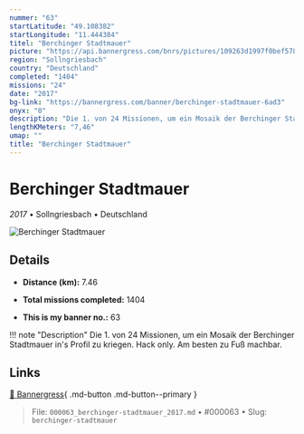 ```yaml
---
nummer: "63"
startLatitude: "49.108382"
startLongitude: "11.444384"
titel: "Berchinger Stadtmauer"
picture: "https://api.bannergress.com/bnrs/pictures/109263d1997f0bef578efd3bf35cd29b"
region: "Sollngriesbach"
country: "Deutschland"
completed: "1404"
missions: "24"
date: "2017"
bg-link: "https://bannergress.com/banner/berchinger-stadtmauer-6ad3"
onyx: "0"
description: "Die 1. von 24 Missionen, um ein Mosaik der Berchinger Stadtmauer in's Profil zu kriegen.\nHack only. Am besten zu Fuß machbar."
lengthKMeters: "7,46"
umap: ""
title: "Berchinger Stadtmauer"
---
```

# Berchinger Stadtmauer

*2017* • Sollngriesbach • Deutschland

![Berchinger Stadtmauer](https://api.bannergress.com/bnrs/pictures/109263d1997f0bef578efd3bf35cd29b)

## Details
- **Distance (km):** 7.46

- **Total missions completed:** 1404
- **This is my banner no.:** 63


!!! note "Description"
    Die 1. von 24 Missionen, um ein Mosaik der Berchinger Stadtmauer in's Profil zu kriegen.
Hack only. Am besten zu Fuß machbar.



## Links
[🔗 Bannergress](https://bannergress.com/banner/berchinger-stadtmauer-6ad3){ .md-button .md-button--primary }



> File: `000063_berchinger-stadtmauer_2017.md` • #000063 • Slug: `berchinger-stadtmauer`
